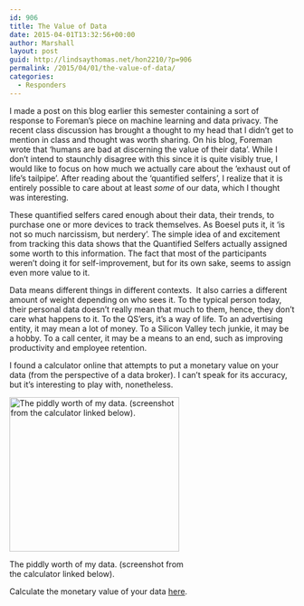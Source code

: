 ```yaml
---
id: 906
title: The Value of Data
date: 2015-04-01T13:32:56+00:00
author: Marshall
layout: post
guid: http://lindsaythomas.net/hon2210/?p=906
permalink: /2015/04/01/the-value-of-data/
categories:
  - Responders
---
```

I made a post on this blog earlier this semester containing a sort of response to Foreman&#8217;s piece on machine learning and data privacy. The recent class discussion has brought a thought to my head that I didn&#8217;t get to mention in class and thought was worth sharing. On his blog, Foreman wrote that &#8216;humans are bad at discerning the value of their data&#8217;. While I don&#8217;t intend to staunchly disagree with this since it is quite visibly true, I would like to focus on how much we actually care about the &#8216;exhaust out of life&#8217;s tailpipe&#8217;. After reading about the &#8216;quantified selfers&#8217;, I realize that it is entirely possible to care about at least _some_ of our data, which I thought was interesting.

These quantified selfers cared enough about their data, their trends, to purchase one or more devices to track themselves. As Boesel puts it, it &#8216;is not so much narcissism, but nerdery&#8217;. The simple idea of and excitement from tracking this data shows that the Quantified Selfers actually assigned some worth to this information. The fact that most of the participants weren&#8217;t doing it for self-improvement, but for its own sake, seems to assign even more value to it.

Data means different things in different contexts.  It also carries a different amount of weight depending on who sees it. To the typical person today, their personal data doesn&#8217;t really mean that much to them, hence, they don&#8217;t care what happens to it. To the QS&#8217;ers, it&#8217;s a way of life. To an advertising entity, it may mean a lot of money. To a Silicon Valley tech junkie, it may be a hobby. To a call center, it may be a means to an end, such as improving productivity and employee retention.

I found a calculator online that attempts to put a monetary value on your data (from the perspective of a data broker). I can&#8217;t speak for its accuracy, but it&#8217;s interesting to play with, nonetheless.

<div id="attachment_911" style="width: 310px" class="wp-caption aligncenter">
  <a href="http://lindsaythomas.net/hon2210/wp-content/uploads/sites/7/2015/04/Capture.png"><img class="size-medium wp-image-911" src="http://lindsaythomas.net/hon2210/wp-content/uploads/sites/7/2015/04/Capture-300x273.png" alt="The piddly worth of my data. (screenshot from the calculator linked below)." width="300" height="273" srcset="http://lindsaythomas.net/hon2210/wp-content/uploads/sites/7/2015/04/Capture-300x273.png 300w, http://lindsaythomas.net/hon2210/wp-content/uploads/sites/7/2015/04/Capture-100x91.png 100w, http://lindsaythomas.net/hon2210/wp-content/uploads/sites/7/2015/04/Capture-150x136.png 150w, http://lindsaythomas.net/hon2210/wp-content/uploads/sites/7/2015/04/Capture-200x182.png 200w, http://lindsaythomas.net/hon2210/wp-content/uploads/sites/7/2015/04/Capture-450x409.png 450w, http://lindsaythomas.net/hon2210/wp-content/uploads/sites/7/2015/04/Capture.png 540w" sizes="(max-width: 300px) 100vw, 300px" /></a>
  
  <p class="wp-caption-text">
    The piddly worth of my data. (screenshot from the calculator linked below).
  </p>
</div>

Calculate the monetary value of your data [here](http://www.ft.com/intl/cms/s/2/927ca86e-d29b-11e2-88ed-00144feab7de.html#axzz2ePHWXB3K "Data Value Calculator").